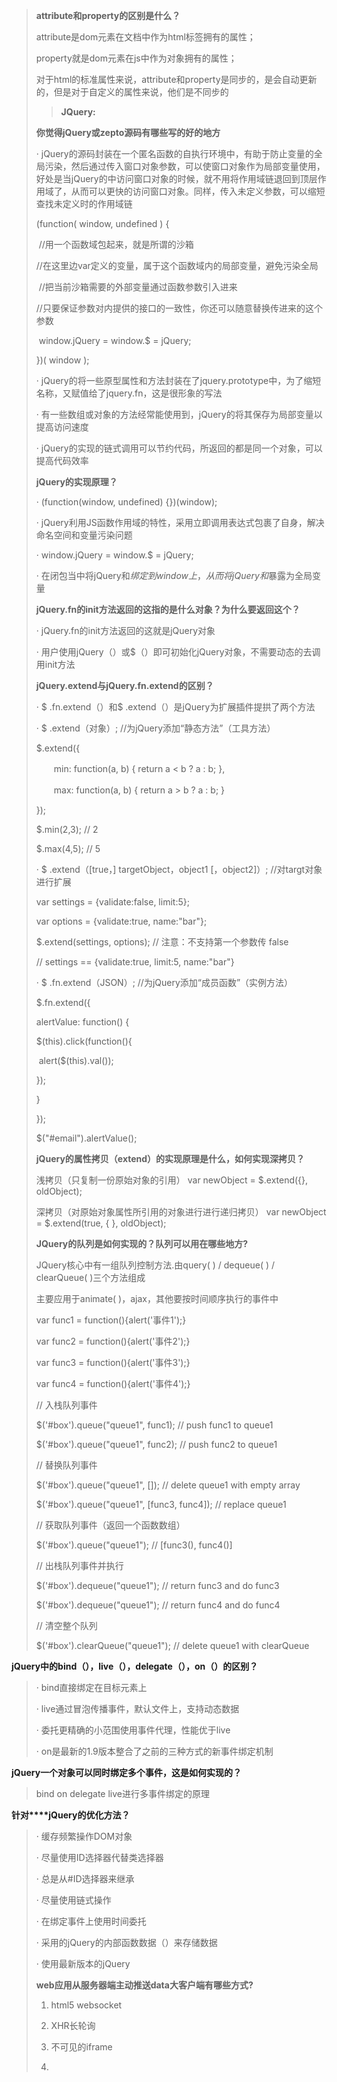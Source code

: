 > **attribute和property的区别是什么？**
>
> attribute是dom元素在文档中作为html标签拥有的属性；
>
> property就是dom元素在js中作为对象拥有的属性；
>
> 对于html的标准属性来说，attribute和property是同步的，是会自动更新的，但是对于自定义的属性来说，他们是不同步的
>> **JQuery:**
>
> **你觉得****jQuery或zepto****源码有哪些写的好的地方**
>
> · jQuery的源码封装在一个匿名函数的自执行环境中，有助于防止变量的全局污染，然后通过传入窗口对象参数，可以使窗口对象作为局部变量使用，好处是当jQuery的中访问窗口对象的时候，就不用将作用域链退回到顶层作用域了，从而可以更快的访问窗口对象。同样，传入未定义参数，可以缩短查找未定义时的作用域链
>
> (function( window, undefined ) {
>
> ​     //用一个函数域包起来，就是所谓的沙箱
>
> ​     //在这里边var定义的变量，属于这个函数域内的局部变量，避免污染全局
>
> ​     //把当前沙箱需要的外部变量通过函数参数引入进来
>
> ​     //只要保证参数对内提供的接口的一致性，你还可以随意替换传进来的这个参数
>
> ​    window.jQuery = window.$ = jQuery; 
>
> })( window );
>
> · jQuery的将一些原型属性和方法封装在了jquery.prototype中，为了缩短名称，又赋值给了jquery.fn，这是很形象的写法
>
> · 有一些数组或对象的方法经常能使用到，jQuery的将其保存为局部变量以提高访问速度
>
> · jQuery的实现的链式调用可以节约代码，所返回的都是同一个对象，可以提高代码效率
>
> **jQuery的实现原理？**
>
> · (function(window, undefined) {})(window);
>
> · jQuery利用JS函数作用域的特性，采用立即调用表达式包裹了自身，解决命名空间和变量污染问题
>
> · window.jQuery = window.$ = jQuery;
>
> · 在闭包当中将jQuery和$绑定到window上，从而将jQuery和$暴露为全局变量
>
> **jQuery.fn的init方法返回的这指的是什么对象？为什么要返回这个？**
>
> · jQuery.fn的init方法返回的这就是jQuery对象
>
> · 用户使用jQuery（）或$（）即可初始化jQuery对象，不需要动态的去调用init方法
>
> **jQuery.extend与jQuery.fn.extend的区别？**
>
> · $ .fn.extend（）和$ .extend（）是jQuery为扩展插件提拱了两个方法
>
> · $ .extend（对象）; //为jQuery添加“静态方法”（工具方法）
>
> $.extend({
>
> 　　min: function(a, b) { return a < b ? a : b; },
>
> 　　max: function(a, b) { return a > b ? a : b; }
>
> });
>
> $.min(2,3); //  2
>
> $.max(4,5); //  5
>
> · $ .extend（[true，] targetObject，object1 [，object2]）; //对targt对象进行扩展
>
> var settings = {validate:false, limit:5};
>
> var options = {validate:true, name:"bar"};
>
> $.extend(settings, options);  // 注意：不支持第一个参数传 false
>
> // settings == {validate:true, limit:5, name:"bar"}
>
> · $ .fn.extend（JSON）; //为jQuery添加“成员函数”（实例方法）
>
> 
>
> $.fn.extend({
>
> alertValue: function() {
>
> $(this).click(function(){
>
> ​    alert($(this).val());
>
> });
>
> }
>
> });
>
> $("#email").alertValue();
>
> **jQuery的属性拷贝（extend）的实现原理是什么，如何实现深拷贝？**
>
> 浅拷贝（只复制一份原始对象的引用） var newObject = $.extend({}, oldObject);
>
> 深拷贝（对原始对象属性所引用的对象进行进行递归拷贝） var newObject = $.extend(true, { }, oldObject);
>
> **JQuery的队列是如何实现的？队列可以用在哪些地方?**
>
> JQuery核心中有一组队列控制方法.由query( ) / dequeue( ) / clearQueue( )三个方法组成
>
> 主要应用于animate( )，ajax，其他要按时间顺序执行的事件中
>
> var func1 = function(){alert('事件1');}
>
> var func2 = function(){alert('事件2');}
>
> var func3 = function(){alert('事件3');}
>
> var func4 = function(){alert('事件4');}
>
> // 入栈队列事件
>
> $('#box').queue("queue1", func1);  // push func1 to queue1
>
> $('#box').queue("queue1", func2);  // push func2 to queue1
>
> // 替换队列事件
>
> $('#box').queue("queue1", []);  // delete queue1 with empty array
>
> $('#box').queue("queue1", [func3, func4]);  // replace queue1
>
> // 获取队列事件（返回一个函数数组）
>
> $('#box').queue("queue1");  // [func3(), func4()]
>
> // 出栈队列事件并执行
>
> $('#box').dequeue("queue1"); // return func3 and do func3
>
> $('#box').dequeue("queue1"); // return func4 and do func4
>
> // 清空整个队列
>
> $('#box').clearQueue("queue1"); // delete queue1 with clearQueue
>
>
**jQuery中的bind（），live（），delegate（），on（）的区别？**
>
> · bind直接绑定在目标元素上
>
> · live通过冒泡传播事件，默认文件上，支持动态数据
>
> · 委托更精确的小范围使用事件代理，性能优于live
>
> · on是最新的1.9版本整合了之前的三种方式的新事件绑定机制
>
**jQuery一个对象可以同时绑定多个事件，这是如何实现的？**
>
> bind on delegate live进行多事件绑定的原理
>
**针对****jQuery的优化方法？**
>
> · 缓存频繁操作DOM对象
>
> · 尽量使用ID选择器代替类选择器
>
> · 总是从#ID选择器来继承
>
> · 尽量使用链式操作
>
> · 在绑定事件上使用时间委托
>
> · 采用的jQuery的内部函数数据（）来存储数据
>
> · 使用最新版本的jQuery
>
>**web应用从服务器端主动推送data大客户端有哪些方式?**
>
> 1) html5  websocket
>
> 2) XHR长轮询
>
> 3) 不可见的iframe
>
> 4) <script>标签的长时间链接(可跨域)---http、Jsonp方式的长轮询
>
**详解****:**
>
> 通常情况下,打开网页或app去查询或者刷新，客户端想服务器发出请求然后返回数据，客户端与服务端对应的模式是：客户端请求--服务端响应，在有些情况下，服务端会主动推送一些信息到客户端，如：新闻订阅等。这个需求类似于日常中使用QQ或微信时的新消息提醒一样，只要有新消息就需要提醒。
>
**Ajax轮询**-----我们自然会想到的是ajax轮询，每10S或30S轮询一次，这种方式有一个非常严重的问题。假如有一万个商家打开浏览器，采用10S轮询的方式，服务器就会承担1000的QPS，这种方式会对服务器造成极大的性能浪费。
>
> 优点: 实现简单
>
> 缺点: 加重网络负担，拖累服务器
>
**Websocket**-----webSocket是HTML5开始提供的一种在单个TCP连接上进行双全工通讯的协议，webSocket只需要简历一次链接，就可以一直保持连接的状态。
>
> 详情可看https://www.cnblogs.com/jingmoxukong/p/7755643.html
>
**XHR长轮询**------这种方式是比较多的长轮询模式。客户端打开一个到服务端的ajax请求然后等待响应；服务器需要一些特定功能来允许请求被挂起，只要一有时间发生，服务端就会在挂起的请求中送回响应并关闭该请求。客户端js会在处理玩服务器返回的信息后，再次发出请求，重新建立连接。
>
> 现在浏览已经支持CROS的跨域方式请求，因此HTTP和JSONP的长轮询方式会被慢慢淘汰，建议采用XHR长轮询。
>
> 优点：客户端很容易实现良好的错误处理和超时管理，实现成本与Ajax的方式类似
>
> 缺点：需要服务器端有特殊的功能来临时挂起链接。当客户端发起请求过多时，服务器端会长期保持多个链接，具有一定的风险。
>
**Iframe**------iframe通过HTML页面里嵌入了一个隐藏帧，然后将这个隐藏帧的SRC属性设为对一个长连接的请求，服务器端能源源不断的往客户端输入数据。
>
> 优点：每次数据传送都不会关闭连接，连接只会在通信出现错误时，或者是连接重建时关闭。
>
> 缺点：IE、Firefox的进度条会显示加载没有完成，IE则会一直表述正在加载进行中。而且iframe会影响页面优化效果。
>
**http和Jsonp方式的长轮询------把script标签附加到页面中让脚本执行。服务器会挂起链接直到有事件发生，接着把脚本的内容发送回浏览器，然后重新打开另一个script标签来获取下一个事件，从而实现长轮询的模型。**
>
> **如何实现浏览器内多个标签页之间的通信****? (阿里)**
>
> · WebSocket、SharedWorker
>
> · 也可以调用localstorge、cookies等本地存储方式
>
**webSocket如何兼容低浏览器？(阿里)**
>
> · Adobe Flash Socket 、
>
> · ActiveX HTMLFile (IE) 、
>
> · 基于 multipart 编码发送 XHR 、
>
> · 基于长轮询的 XHR
>
> **图片懒加载理解：**
>由于商城图片过多时，就会给图片加一个懒加载的缓冲效果。当图片进入可视化区域的时候才会加载，否则图片只是一个空标签。这样可以优化页面渲染速度，提升用户体验。
>
**思路：**将页面中的所有img属性src用data-src代替，当页面滚动至此图片出现在可视区域时，用js取到该图片的data-src值赋给src。
>
> 
>
**所用知识点：**
>
> 浏览器可视区域的宽高：
>
> js :   document.body.clientWidth/clientHeight
>
> jquery:  var windHeight = $(window).width()/$(window).height();
>
> 获取滚动条相对于顶部的高度:
>
> js :  document.body.scrollTop;
>
> jquery :  var  scrollTop=$(window).scrollTop;
>
> 获得元素对于浏览器顶部的高度:
>
> js :  DOM元素.offsetTop;
>
> jquery:  var imgTop=$('img').offset().top
>
> 判断元素是否出现在浏览器的可视化区域内:
>
> 元素相对于顶部的高度 - 浏览器可视化区域的高度 < 小于滚动条到顶部的高度  
>
> 成立就代表出现 : 不成立就没出现
>
> 怎样排除首屏的图片
>
> 元素到顶部距离 - 浏览器的可视化高度  >  0
>
> 排除已加载的图片
>
> $(this).attr(‘src’) != $(this).attr(‘data-src’)  //排除已加载的图片
>
>**1.** **原型链继承**
>
**核心：**将父类的实例作为子类的原型
>
> //原型链继承
>
> function Cat(){ }
>
> Cat.prototype = new Animal();
>
> Cat.prototype.name = "cat";
>
> 
>
> //Test Code
>
> var cat = new Cat();
>
> console.log(cat.name); //cat
>
> console.log(cat.eat("fish")); //cat正在吃fish
>
> console.log(cat.sleep()); //cat正在睡觉
>
> console.log(cat instanceof Animal); //true
>
> console.log(cat instanceof Cat); //true
>
**特点：**
>
> \1. 非常纯粹的继承关系，实例是子类的实例，也是父类的实例
>
> \2. 父类新增原型方法、原型属性，子类都能够访问到
>
> \3. 简单，易于实现
>
**缺点：**
>
> \1. 要想实现子类新增属性的方法,必须要在new Animal( )这样的语句之后执行,补鞥呢放在构造器中
>
> \2. 无法实现多继承
>
> \3. 来自原型对象的引用属性是所有实例共享的
>
> \4. 创建子类实例时, 无法向父类构造函数传参
>
**2.** **构造函数**
>
> **核心：**使用父类的构造函数来增强子类实例，等于是赋值父类的实例属性给子类（没用的原型）
>
> //构造函数
>
> function Cat(name){
>
> Animal.call(this);
>
> this.name = name || "Tom"
>
> }
>
> //Test Code
>
> var cat = new Cat();
>
> console.log(cat.name); //Tom
>
> console.log(cat.sleep()); //Tom正在睡觉
>
> console.log(cat instanceof Animal); //false
>
> console.log(cat instanceof Cat); //true
>
**特点：**
>
> \1. 解决了1中，子类实例共享父类引用属性的问题
>
> \2. 创建子类实例时，可以向父类传递参数
>
> \3. 可以实现多继承（call多个父类对象）
>
**缺点：**
>
> \1. 实例并不是父类的实例，只是子类的实例
>
> \2. 只能继承父类的实例属性与方法，不能继承原型属性、方法
>
> \3. 无法实现函数复用，每个子类都有父类实例函数的副本，影响性能
>
**4.** **实例继承**
>
**核心****:** 为父类实例添加新特性，作为子类实例返回
>
> //实例继承
>
> function Cat(name){
>
> var instance = new Animal();
>
> instance.name = name || "Tom";
>
> return instance;
>
> }
>
> //Test Code
>
> var cat = new Cat();
>
> console.log(cat.name); //Tom
>
> console.log(cat.sleep()); //Tom正在睡觉!
>
> console.log(cat instanceof Animal); //true
>
> console.log(cat instanceof Cat); //false
>
**特点：**
>
> \1. 不限制调用方法，不管是new子类（）还是子类（)，返回的对象具有相同的效果
>
**缺点****:**
>
> \1. 实例是父类的实例, 不是子类的实例
>
> \2. 不支持多继承 
>
**4. 拷贝继承**
>
> //拷贝继承
>
> function Cat(name){
>
> var animal = new Animal();
>
> for(var p in animal){
>
> Cat.prototype[p] = animal[p];
>
> }
>
> Cat.prototype.name = name || "Tom"
>
> }
>
> //Test Code
>
> var cat = new Cat();
>
> console.log(cat.name); //Tom
>
> console.log(cat.sleep()); //Tom正在睡觉!
>
> console.log(cat instanceof Animal); //false
>
> console.log(cat instanceof Cat); //true
>
**特点：**
>
> \1. 支持多继承
>
**缺点：**
>
> \1. 效率较低，内存占用高（因为要拷贝父类的属性）
>
> \2. 无法获取父类不可枚举的方法（不可枚举方法，不能使用for in 访问到）
>
**5.组合继承**
>
**核心：**通过调用父类构造，继承父类的属性并保留传参的优点，然后通过将父类实例作为子类原型，实现函数复用
>
> //组合继承
>
> function Cat(name){
>
> Animal.call(this);
>
> this.name = name || "Tom";
>
> }
>
> Cat.prototype = new Animal();
>
> //组合继承也需要修复构造函数的指向问题
>
> Cat.prototype.constructor = Cat;
>
> //Test Code
>
> var cat = new Cat();
>
> console.log(cat.name); //Tom
>
> console.log(cat.sleep()); //Tom正在睡觉!
>
> console.log(cat instanceof Animal); //true
>
> console.log(cat instanceof Cat); //true
>
 **特点：**
>
> \1. 弥补了方法2的缺陷，可以继承实例属性、方法，也可以继承原型属性和方法
>
> \2. 既是子类的实例，也是父类的实例
>
> \3. 不存在引用属性共享的问题
>
> \4. 可传参
>
> \5. 函数可复用
>
**缺点：**
>
> \1. 调用了两次父类构造函数，生成了两份实例（子类实例将子类原型上的那份屏蔽了）
>
 **6.  寄生组合继承**
>
> **核心：**通过寄生方式，砍掉父类的实例属性，这样，在调用两次父类的构造的时候，就不会初始化两次实例方法、属性，避免了组合继承的缺点
>
> //寄生组合继承
>
> function Cat(name){
>
> Animal.call(this);
>
> this.name = name || "Tom"
>
> }
>
> (function(){
>
> //创建一个没有实例方法的类
>
> var Super = function(){};
>
> Super.prototype = Animal.prototype;
>
> //将实例作为子类的原型
>
> Cat.prototype = new Super();
>
> })();
>
> //Test Code
>
> var cat = new Cat();
>
> console.log(cat.name); //Tom
>
> console.log(cat.sleep()); //Tom正在睡觉!
>
> console.log(cat instanceof Animal); //true
>
> console.log(cat instanceof Cat); //true
>
> //该实现没有修复constructoe
>
> **特点****:**
>
> \1. 堪称完美
>
> **缺点****:**
>
> \1. 实现较为复杂
>> **拖拽会用到哪些事件？**
>
> dragstart---拖拽开始时在被拖拽元素上触发此事件，监听器需要设置拖拽所需数据，操作系统拖拽文件到浏览器时不触发此事件
>
> dragenter---拖拽鼠标进入元素时在该元素上触发，用于给拖放的元素设置视觉反馈，如高亮
>
> dragover---拖拽时鼠标在目标元素上移动时触发，监听器通过组织浏览器默认行为设置元素为可拖放元素
>
> dragleave---拖拽时鼠标移出目标元素时在目标元素上触发，此时监听器可以取消掉前面设置的视觉效果
>
> drag---拖拽期间在被拖拽元素上连续触发
>
> drop---鼠标在拖放目标上释放时，在拖放目标上触发，此时监听器需要收集数据并且执行所需操作，如果是从操作系统拖放文件到浏览器，需要取消浏览器默认行为
>
> dragend---鼠标在拖放目标上释放时，在拖拽元素上触发，将元素从浏览器拖放到操作系统时不会触发此事件
>